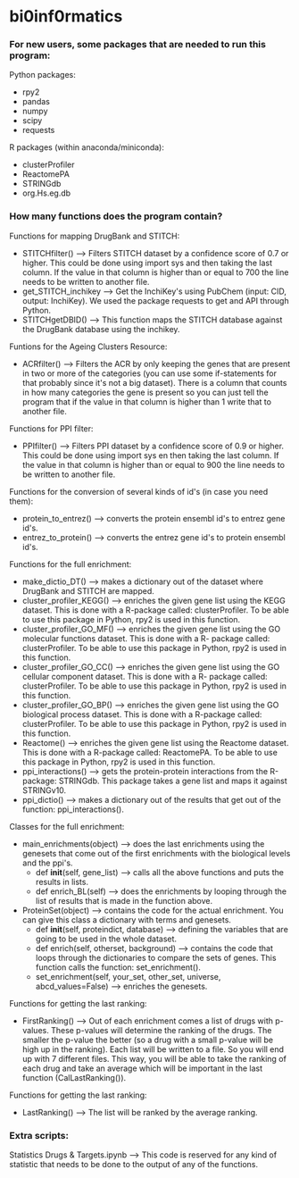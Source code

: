 # bi0inf0rmatics

### For new users, some packages that are needed to run this program:

Python packages: 
- rpy2
- pandas
- numpy
- scipy
- requests

R packages (within anaconda/miniconda): 
- clusterProfiler
- ReactomePA 
- STRINGdb
- org.Hs.eg.db

### How many functions does the program contain? 

Functions for mapping DrugBank and STITCH: 
- STITCHfilter() --> Filters STITCH dataset by a confidence score of 0.7 or higher. This could be done using import sys and then taking the last column. If the value in that column is higher than or equal to 700 the line needs to be written to another file.  
- get_STITCH_inchikey --> Get the InchiKey's using PubChem (input: CID, output: InchiKey). We used the package requests to get and API through Python.  
- STITCHgetDBID() --> This function maps the STITCH database against the DrugBank database using the inchikey.

Funtions for the Ageing Clusters Resource:
- ACRfilter() --> Filters the ACR by only keeping the genes that are present in two or more of the categories (you can use some if-statements for that probably since it's not a big dataset). There is a column that counts in how many categories the gene is present so you can just tell the program that if the value in that column is higher than 1 write that to another file. 

Functions for PPI filter: 
- PPIfilter() --> Filters PPI dataset by a confidence score of 0.9 or higher. This could be done using import sys en then taking the last column. If the value in that column is higher than or equal to 900 the line needs to be written to another file. 

Functions for the conversion of several kinds of id's (in case you need them): 
- protein_to_entrez() --> converts the protein ensembl id's to entrez gene id's. 
- entrez_to_protein() --> converts the entrez gene id's to protein ensembl id's.

Functions for the full enrichment: 
- make_dictio_DT() --> makes a dictionary out of the dataset where DrugBank and STITCH are mapped. 
- cluster_profiler_KEGG() --> enriches the given gene list using the KEGG dataset. This is done with a R-package called: 
clusterProfiler. To be able to use this package in Python, rpy2 is used in this function. 
- cluster_profiler_GO_MF() --> enriches the given gene list using the GO molecular functions dataset. This is done with a R-
package called: clusterProfiler. To be able to use this package in Python, rpy2 is used in this function. 
- cluster_profiler_GO_CC() --> enriches the given gene list using the GO cellular component dataset. This is done with a R-
package called: clusterProfiler. To be able to use this package in Python, rpy2 is used in this function. 
- cluster_profiler_GO_BP() --> enriches the given gene list using the GO biological process dataset. This is done with a R-package called: clusterProfiler. To be able to use this package in Python, rpy2 is used in this function. 
- Reactome() --> enriches the given gene list using the Reactome dataset. This is done with a R-package called: ReactomePA.
To be able to use this package in Python, rpy2 is used in this function. 
- ppi_interactions() --> gets the protein-protein interactions from the R-package: STRINGdb. This package takes a gene list
and maps it against STRINGv10. 
- ppi_dictio() --> makes a dictionary out of the results that get out of the function: ppi_interactions(). 

Classes for the full enrichment:
- main_enrichments(object) --> does the last enrichments using the genesets that come out of the first enrichments with the 
biological levels and the ppi's.
  - def __init__(self, gene_list) --> calls all the above functions and puts the results in lists. 
  - def enrich_BL(self) --> does the enrichments by looping through the list of results that is made in the function above. 
- ProteinSet(object) --> contains the code for the actual enrichment. You can give this class a dictionary with terms and 
genesets. 
  - def __init__(self, proteindict, database) --> defining the variables that are going to be used in the whole dataset. 
  - def enrich(self, otherset, background) --> contains the code that loops through the dictionaries to compare the sets of 
  genes. This function calls the function: set_enrichment(). 
  - set_enrichment(self, your_set, other_set, universe, abcd_values=False) --> enriches the genesets. 


Functions for getting the last ranking: 
- FirstRanking() --> Out of each enrichment comes a list of drugs with p-values. These p-values will determine the ranking of the drugs. The smaller the p-value the better (so a drug with a small p-value will be high up in the ranking). Each list will be written to a file. So you will end up with 7 different files. This way, you will be able to take the ranking of each drug and take an average which will be important in the last function (CalLastRanking()).  

Functions for getting the last ranking:  
- LastRanking() --> The list will be ranked by the average ranking.

### Extra scripts:
Statistics Drugs & Targets.ipynb --> This code is reserved for any kind of statistic that needs to be done to the output of any of the functions. 
